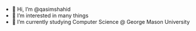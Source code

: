 - 👋 Hi, I’m @qasimshahid
- 👀 I’m interested in many things
- 🌱 I’m currently studying Computer Science @ George Mason University

<!---
qasimshahid/qasimshahid is a ✨ special ✨ repository because its `README.md` (this file) appears on your GitHub profile.
You can click the Preview link to take a look at your changes.
--->
